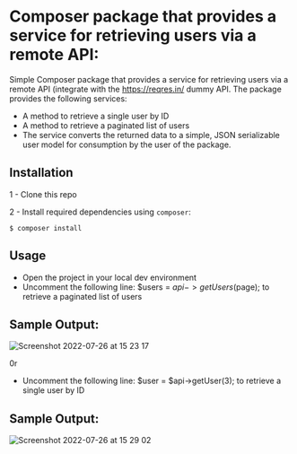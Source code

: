 # Composer package that provides a service for retrieving users via a remote API: 

Simple Composer package that provides a service for retrieving users via a remote API (integrate with the
https://reqres.in/ dummy API. The package provides the following services: 

- A method to retrieve a single user by ID
- A method to retrieve a paginated list of users
- The service converts the returned data to a simple, JSON serializable user model for
consumption by the user of the package.

## Installation

1 - Clone this repo

2 - Install required dependencies using `composer`:

```
$ composer install
```

## Usage

- Open the project in your local dev environment 
- Uncomment the following line: $users = $api->getUsers($page); to retrieve a paginated list of users

## Sample Output:

![Screenshot 2022-07-26 at 15 23 17](https://user-images.githubusercontent.com/42435299/181030182-7eac0412-3226-4ba4-918a-c6ea42420133.png)

0r 
- Uncomment the following line: $user = $api->getUser(3);  to retrieve a single user by ID
## Sample Output:
![Screenshot 2022-07-26 at 15 29 02](https://user-images.githubusercontent.com/42435299/181032761-41788c4a-18c7-4bb9-81aa-6aed0bdbc92d.png)
